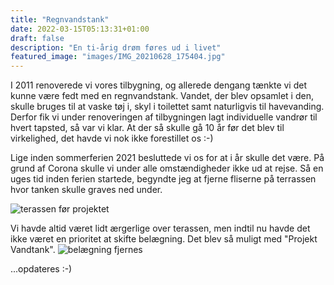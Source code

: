 ```yaml
---
title: "Regnvandstank"
date: 2022-03-15T05:13:31+01:00
draft: false
description: "En ti-årig drøm føres ud i livet"
featured_image: "images/IMG_20210628_175404.jpg"
---
```


I 2011 renoverede vi vores tilbygning, og allerede dengang tænkte vi det kunne være fedt med en regnvandstank. 
Vandet, der blev opsamlet i den, skulle bruges til at vaske tøj i, skyl i toilettet samt naturligvis til havevanding. 
Derfor fik vi under renoveringen af tilbygningen lagt individuelle vandrør til hvert tapsted, så var vi klar.
At der så skulle gå 10 år før det blev til virkelighed, det havde vi nok ikke forestillet os :-)

Lige inden sommerferien 2021 besluttede vi os for at i år skulle det være. På grund af Corona skulle vi under alle omstændigheder ikke ud at rejse.
Så en uges tid inden ferien startede, begyndte jeg at fjerne fliserne på terrassen hvor tanken skulle graves ned under.

![terassen før projektet](/images/IMG_20210615_145238.jpg)

Vi havde altid været lidt ærgerlige over terassen, men indtil nu havde det ikke været en prioritet at skifte belægning.
Det blev så muligt med "Projekt Vandtank".
![belægning fjernes](/images/IMG_20210615_185322.jpg)

...opdateres :-)